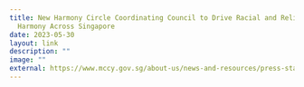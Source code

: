 ```yaml
---
title: New Harmony Circle Coordinating Council to Drive Racial and Religious
  Harmony Across Singapore
date: 2023-05-30
layout: link
description: ""
image: ""
external: https://www.mccy.gov.sg/about-us/news-and-resources/press-statements/2023/may/New-Harmony-Circle-Coordinating-Council-to-Drive-Racial-and-Religious-Harmony
---
```

